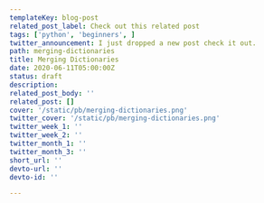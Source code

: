 ```yaml
---
templateKey: blog-post
related_post_label: Check out this related post
tags: ['python', 'beginners', ]
twitter_announcement: I just dropped a new post check it out.
path: merging-dictionaries
title: Merging Dictionaries
date: 2020-06-11T05:00:00Z
status: draft
description:
related_post_body: ''
related_post: []
cover: '/static/pb/merging-dictionaries.png'
twitter_cover: '/static/pb/merging-dictionaries.png'
twitter_week_1: ''
twitter_week_2: ''
twitter_month_1: ''
twitter_month_3: ''
short_url: ''
devto-url: ''
devto-id: ''

---
```


<!--
<p style='text-align: center'>
<a href='https://waylonwalker.com/blog/merging-dictionaries'>
  <img
    style='width:500px; max-width:80%; margin: auto;'
    src="https://waylonwalker.com/merging-dictionaries.png"
    alt="Read more from the Merging Dictionaries article"
  />
  </a>
</p>

-->
